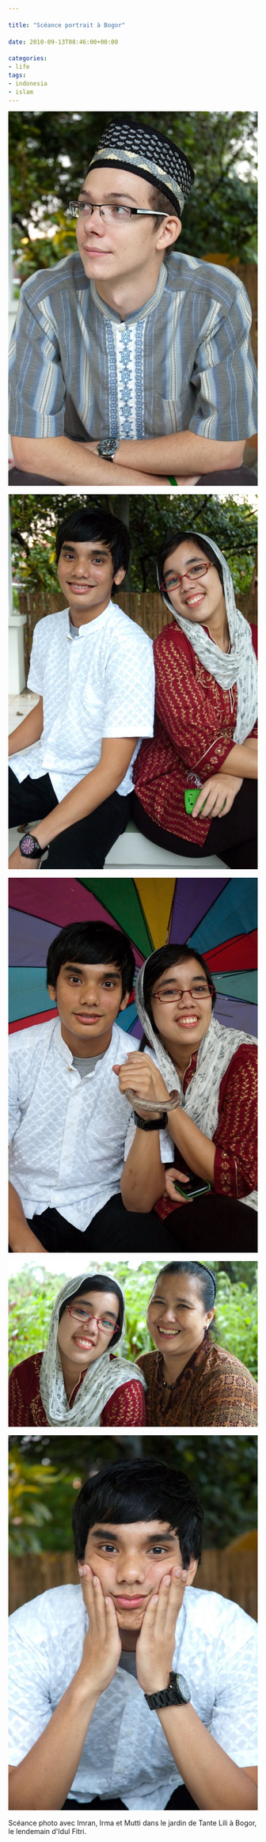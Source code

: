 ```yaml
---

title: "Scéance portrait à Bogor"

date: 2010-09-13T08:46:00+00:00

categories: 
- life
tags:
- indonesia
- islam
---
```

![](assets/media/Scance_portrait_Bogor_tagphoto/20100911-095.jpg)

![](assets/media/Scance_portrait_Bogor_tagphoto/20100911-099.jpg)

![](assets/media/Scance_portrait_Bogor_tagphoto/20100911-110.jpg)

![](assets/media/Scance_portrait_Bogor_tagphoto/20100911-112.jpg)

![](assets/media/Scance_portrait_Bogor_tagphoto/20100911-115.jpg)

Scéance photo avec Imran, Irma et Mutti dans le jardin de Tante Lili à Bogor, le lendemain d'Idul Fitri.
